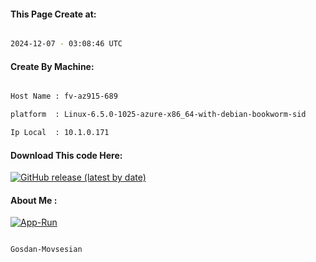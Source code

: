 
   
#### This Page Create at:

```bash

2024-12-07 - 03:08:46 UTC

```

#### Create By Machine:

```bash

Host Name : fv-az915-689

platform  : Linux-6.5.0-1025-azure-x86_64-with-debian-bookworm-sid

Ip Local  : 10.1.0.171

```
#### Download This code Here:

[![GitHub release (latest by date)](https://img.shields.io/github/v/release/Gosdan-Movsesian/Gosdan?style=for-the-badge&label=Download)](https://github.com/Gosdan-Movsesian/Gosdan/releases) 

</p> 

#### About Me :

[![App-Run](https://github.com/Gosdan-Movsesian/Gosdan/actions/workflows/App-Run.yml/badge.svg)](https://github.com/Gosdan-Movsesian/Gosdan/actions/workflows/App-Run.yml)

```bash

Gosdan-Movsesian

```

